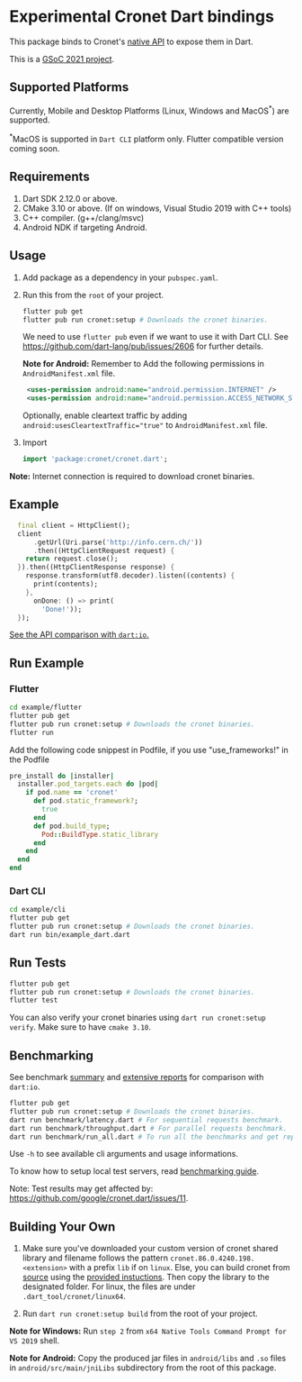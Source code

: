 # Experimental Cronet Dart bindings

This package binds to Cronet's [native API](https://chromium.googlesource.com/chromium/src/+/master/components/cronet/native/test_instructions.md) to expose them in Dart.

This is a [GSoC 2021 project](https://summerofcode.withgoogle.com/projects/#4757095741652992).

## Supported Platforms

Currently, Mobile and Desktop Platforms (Linux, Windows and MacOS<sup>\*</sup>) are supported.

<sup>\*</sup>MacOS is supported in `Dart CLI` platform only. Flutter compatible version coming soon.

## Requirements

1. Dart SDK 2.12.0 or above.
2. CMake 3.10 or above. (If on windows, Visual Studio 2019 with C++ tools)
3. C++ compiler. (g++/clang/msvc)
4. Android NDK if targeting Android.

## Usage

1. Add package as a dependency in your `pubspec.yaml`.

2. Run this from the `root` of your project.

   ```bash
   flutter pub get
   flutter pub run cronet:setup # Downloads the cronet binaries.
   ```

   We need to use `flutter pub` even if we want to use it with Dart CLI. See <https://github.com/dart-lang/pub/issues/2606> for further details.

   **Note for Android:** Remember to Add the following permissions in `AndroidManifest.xml` file.

   ```xml
    <uses-permission android:name="android.permission.INTERNET" />
    <uses-permission android:name="android.permission.ACCESS_NETWORK_STATE" />
   ```

   Optionally, enable cleartext traffic by adding `android:usesCleartextTraffic="true"` to `AndroidManifest.xml` file.

3. Import

   ```dart
   import 'package:cronet/cronet.dart';
   ```

**Note:** Internet connection is required to download cronet binaries.

## Example

```dart
  final client = HttpClient();
  client
      .getUrl(Uri.parse('http://info.cern.ch/'))
      .then((HttpClientRequest request) {
    return request.close();
  }).then((HttpClientResponse response) {
    response.transform(utf8.decoder).listen((contents) {
      print(contents);
    },
      onDone: () => print(
        'Done!'));
  });
```

[See the API comparison with `dart:io`.](dart_io_comparison.md)

## Run Example

### Flutter

```bash
cd example/flutter
flutter pub get
flutter pub run cronet:setup # Downloads the cronet binaries.
flutter run
```

Add the following code snippest in Podfile, if you use "use_frameworks!" in the Podfile

```ruby
pre_install do |installer|
  installer.pod_targets.each do |pod|
    if pod.name == 'cronet'
      def pod.static_framework?;
        true
      end
      def pod.build_type;
        Pod::BuildType.static_library
      end
    end
  end
end
```

### Dart CLI

```bash
cd example/cli
flutter pub get
flutter pub run cronet:setup # Downloads the cronet binaries.
dart run bin/example_dart.dart
```

## Run Tests

```bash
flutter pub get
flutter pub run cronet:setup # Downloads the cronet binaries.
flutter test
```

You can also verify your cronet binaries using `dart run cronet:setup verify`.
Make sure to have `cmake 3.10`.

## Benchmarking

See benchmark [summary](dart_io_comparison.md#performance-comparison) and [extensive reports](https://github.com/google/cronet.dart/issues/3) for comparison with `dart:io`.

```bash
flutter pub get
flutter pub run cronet:setup # Downloads the cronet binaries.
dart run benchmark/latency.dart # For sequential requests benchmark.
dart run benchmark/throughput.dart # For parallel requests benchmark.
dart run benchmark/run_all.dart # To run all the benchmarks and get reports.
```

Use `-h` to see available cli arguments and usage informations.

To know how to setup local test servers, read [benchmarking guide](benchmark/benchmarking.md).

Note: Test results may get affected by: <https://github.com/google/cronet.dart/issues/11>.

## Building Your Own

1. Make sure you've downloaded your custom version of cronet shared library and filename follows the pattern `cronet.86.0.4240.198.<extension>` with a prefix `lib` if on `linux`. Else, you can build cronet from [source](https://www.chromium.org/developers/how-tos/get-the-code) using the [provided instuctions](https://chromium.googlesource.com/chromium/src/+/master/components/cronet/build_instructions.md). Then copy the library to the designated folder. For linux, the files are under `.dart_tool/cronet/linux64`.

2. Run `dart run cronet:setup build` from the root of your project.

**Note for Windows:** Run `step 2` from `x64 Native Tools Command Prompt for VS 2019` shell.

**Note for Android:** Copy the produced jar files in `android/libs` and `.so` files in `android/src/main/jniLibs` subdirectory from the root of this package.
